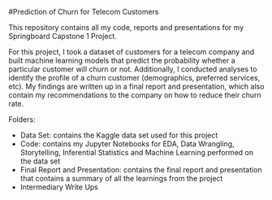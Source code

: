 #Prediction of Churn for Telecom Customers

This repository contains all my code, reports and presentations for my Springboard Capstone 1 Project.

For this project, I took a dataset of customers for a telecom company and built machine learning models that predict the probability whether a particular customer will churn or not. Additionally, I conducted analyses to identify the profile of a churn customer (demographics, preferred services, etc). My findings are written up in a final report and presentation, which also contain my recommendations to the company on how to reduce their churn rate.

Folders:

-   Data Set: contains the Kaggle data set used for this project
-   Code: contains my Jupyter Notebooks for EDA, Data Wrangling, Storytelling, Inferential Statistics and Machine Learning performed on the data set
-   Final Report and Presentation: contains the final report and presentation that contains a summary of all the learnings from the project
-   Intermediary Write Ups

